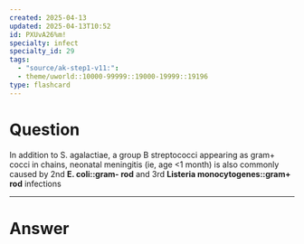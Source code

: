 ```yaml
---
created: 2025-04-13
updated: 2025-04-13T10:52
id: PXUvA26%m!
specialty: infect
specialty_id: 29
tags:
  - "source/ak-step1-v11:": 
  - theme/uworld::10000-99999::19000-19999::19196
type: flashcard
---
```


# Question
In addition to S. agalactiae, a group B streptococci appearing as gram+ cocci in chains, neonatal meningitis (ie, age <1 month) is also commonly caused by 2nd **E. coli::gram- rod** and 3rd **Listeria monocytogenes::gram+ rod** infections

---

# Answer
